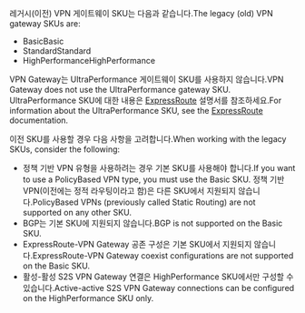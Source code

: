 <span data-ttu-id="d9f99-101">레거시(이전) VPN 게이트웨이 SKU는 다음과 같습니다.</span><span class="sxs-lookup"><span data-stu-id="d9f99-101">The legacy (old) VPN gateway SKUs are:</span></span>

* <span data-ttu-id="d9f99-102">Basic</span><span class="sxs-lookup"><span data-stu-id="d9f99-102">Basic</span></span>
* <span data-ttu-id="d9f99-103">Standard</span><span class="sxs-lookup"><span data-stu-id="d9f99-103">Standard</span></span>
* <span data-ttu-id="d9f99-104">HighPerformance</span><span class="sxs-lookup"><span data-stu-id="d9f99-104">HighPerformance</span></span>

<span data-ttu-id="d9f99-105">VPN Gateway는 UltraPerformance 게이트웨이 SKU를 사용하지 않습니다.</span><span class="sxs-lookup"><span data-stu-id="d9f99-105">VPN Gateway does not use the UltraPerformance gateway SKU.</span></span> <span data-ttu-id="d9f99-106">UltraPerformance SKU에 대한 내용은 [ExpressRoute](../articles/expressroute/expressroute-about-virtual-network-gateways.md) 설명서를 참조하세요.</span><span class="sxs-lookup"><span data-stu-id="d9f99-106">For information about the UltraPerformance SKU, see the [ExpressRoute](../articles/expressroute/expressroute-about-virtual-network-gateways.md) documentation.</span></span>

<span data-ttu-id="d9f99-107">이전 SKU를 사용할 경우 다음 사항을 고려합니다.</span><span class="sxs-lookup"><span data-stu-id="d9f99-107">When working with the legacy SKUs, consider the following:</span></span>

* <span data-ttu-id="d9f99-108">정책 기반 VPN 유형을 사용하려는 경우 기본 SKU를 사용해야 합니다.</span><span class="sxs-lookup"><span data-stu-id="d9f99-108">If you want to use a PolicyBased VPN type, you must use the Basic SKU.</span></span> <span data-ttu-id="d9f99-109">정책 기반 VPN(이전에는 정적 라우팅이라고 함)은 다른 SKU에서 지원되지 않습니다.</span><span class="sxs-lookup"><span data-stu-id="d9f99-109">PolicyBased VPNs (previously called Static Routing) are not supported on any other SKU.</span></span>
* <span data-ttu-id="d9f99-110">BGP는 기본 SKU에 지원되지 않습니다.</span><span class="sxs-lookup"><span data-stu-id="d9f99-110">BGP is not supported on the Basic SKU.</span></span>
* <span data-ttu-id="d9f99-111">ExpressRoute-VPN Gateway 공존 구성은 기본 SKU에서 지원되지 않습니다.</span><span class="sxs-lookup"><span data-stu-id="d9f99-111">ExpressRoute-VPN Gateway coexist configurations are not supported on the Basic SKU.</span></span>
* <span data-ttu-id="d9f99-112">활성-활성 S2S VPN Gateway 연결은 HighPerformance SKU에서만 구성할 수 있습니다.</span><span class="sxs-lookup"><span data-stu-id="d9f99-112">Active-active S2S VPN Gateway connections can be configured on the HighPerformance SKU only.</span></span>
